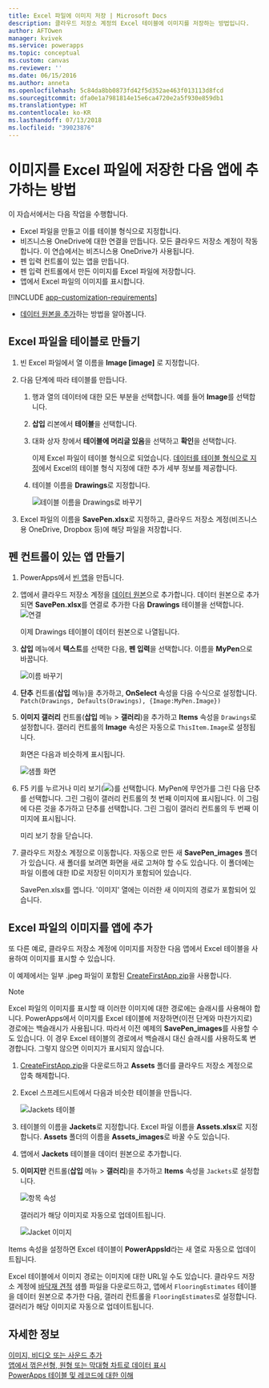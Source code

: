```yaml
---
title: Excel 파일에 이미지 저장 | Microsoft Docs
description: 클라우드 저장소 계정의 Excel 테이블에 이미지를 저장하는 방법입니다.
author: AFTOwen
manager: kvivek
ms.service: powerapps
ms.topic: conceptual
ms.custom: canvas
ms.reviewer: ''
ms.date: 06/15/2016
ms.author: anneta
ms.openlocfilehash: 5c84da8bb0873fd42f5d352ae463f013113d8fcd
ms.sourcegitcommit: dfa0e1a7981814e15e6ca4720e2a5f930e859db1
ms.translationtype: HT
ms.contentlocale: ko-KR
ms.lasthandoff: 07/13/2018
ms.locfileid: "39023876"
---
```

# <a name="how-to-save-images-in-an-excel-file-and-then-add-these-images-to-your-app"></a>이미지를 Excel 파일에 저장한 다음 앱에 추가하는 방법

이 자습서에서는 다음 작업을 수행합니다.

* Excel 파일을 만들고 이를 테이블 형식으로 지정합니다.
* 비즈니스용 OneDrive에 대한 연결을 만듭니다. 모든 클라우드 저장소 계정이 작동합니다. 이 연습에서는 비즈니스용 OneDrive가 사용됩니다.
* 펜 입력 컨트롤이 있는 앱을 만듭니다.
* 펜 입력 컨트롤에서 만든 이미지를 Excel 파일에 저장합니다.
* 앱에서 Excel 파일의 이미지를 표시합니다.

[!INCLUDE [app-customization-requirements](../../includes/app-customization-requirements.md)]
* [데이터 원본을 추가](add-data-connection.md)하는 방법을 알아봅니다.

## <a name="create-the-excel-file-as-a-table"></a>Excel 파일을 테이블로 만들기

1. 빈 Excel 파일에서 열 이름을 **Image [image]** 로 지정합니다.
2. 다음 단계에 따라 테이블를 만듭니다.    
   
   1. 행과 열의 데이터에 대한 모든 부분을 선택합니다. 예를 들어 **Image**를 선택합니다.
   2. **삽입** 리본에서 **테이블**을 선택합니다.
   3. 대화 상자 창에서 **테이블에 머리글 있음**을 선택하고 **확인**을 선택합니다.
      
      이제 Excel 파일이 테이블 형식으로 되었습니다. [데이터를 테이블 형식으로 지정](https://support.office.com/article/Format-an-Excel-table-6789619F-C889-495C-99C2-2F971C0E2370)에서 Excel의 테이블 형식 지정에 대한 추가 세부 정보를 제공합니다.
   4. 테이블 이름을 **Drawings**로 지정합니다.  
      
      ![테이블 이름을 Drawings로 바꾸기](./media/tutorial-working-with-images-in-excel/drawings-table.png)
3. Excel 파일의 이름을 **SavePen.xlsx**로 지정하고, 클라우드 저장소 계정(비즈니스용 OneDrive, Dropbox 등)에 해당 파일을 저장합니다.

## <a name="create-an-app-with-the-pen-control"></a>펜 컨트롤이 있는 앱 만들기
1. PowerApps에서 [빈 앱](get-started-create-from-blank.md)을 만듭니다.
2. 앱에서 클라우드 저장소 계정을 [데이터 원본](add-data-connection.md)으로 추가합니다. 데이터 원본으로 추가되면 **SavePen.xlsx**를 연결로 추가한 다음 **Drawings** 테이블을 선택합니다.  
   ![연결](./media/tutorial-working-with-images-in-excel/savepen.png)  
   
   이제 Drawings 테이블이 데이터 원본으로 나열됩니다.
3. **삽입** 메뉴에서 **텍스트**를 선택한 다음, **펜 입력**을 선택합니다. 이름을 **MyPen**으로 바꿉니다.  
   
   ![이름 바꾸기](./media/tutorial-working-with-images-in-excel/rename-mypen.png)
4. **단추** 컨트롤(**삽입** 메뉴)을 추가하고, **OnSelect** 속성을 다음 수식으로 설정합니다.  
   `Patch(Drawings, Defaults(Drawings), {Image:MyPen.Image})`
5. **이미지 갤러리** 컨트롤(**삽입** 메뉴 > **갤러리**)을 추가하고 **Items** 속성을 `Drawings`로 설정합니다. 갤러리 컨트롤의 **Image** 속성은 자동으로 `ThisItem.Image`로 설정됩니다.
   
   화면은 다음과 비슷하게 표시됩니다.  
   
   ![샘플 화면](./media/tutorial-working-with-images-in-excel/screen.png)  
6. F5 키를 누르거나 미리 보기(![](./media/tutorial-working-with-images-in-excel/preview.png))를 선택합니다. MyPen에 무언가를 그린 다음 단추를 선택합니다. 그린 그림이 갤러리 컨트롤의 첫 번째 이미지에 표시됩니다. 이 그림에 다른 것을 추가하고 단추를 선택합니다. 그린 그림이 갤러리 컨트롤의 두 번째 이미지에 표시됩니다.
   
   미리 보기 창을 닫습니다.
7. 클라우드 저장소 계정으로 이동합니다. 자동으로 만든 새 **SavePen_images** 폴더가 있습니다. 새 폴더를 보려면 화면을 새로 고쳐야 할 수도 있습니다. 이 폴더에는 파일 이름에 대한 ID로 저장된 이미지가 포함되어 있습니다.
   
    SavePen.xlsx를 엽니다. '이미지' 열에는 이러한 새 이미지의 경로가 포함되어 있습니다.

## <a name="add-the-image-in-an-excel-file-to-your-app"></a>Excel 파일의 이미지를 앱에 추가
또 다른 예로, 클라우드 저장소 계정에 이미지를 저장한 다음 앱에서 Excel 테이블을 사용하여 이미지를 표시할 수 있습니다.

이 예제에서는 일부 .jpeg 파일이 포함된 [CreateFirstApp.zip](http://pwrappssamples.blob.core.windows.net/samples/CreateFirstApp.zip)을 사용합니다.

> [!NOTE]
> Excel 파일의 이미지를 표시할 때 이러한 이미지에 대한 경로에는 슬래시를 사용해야 합니다. PowerApps에서 이미지를 Excel 테이블에 저장하면(이전 단계와 마찬가지로) 경로에는 백슬래시가 사용됩니다. 따라서 이전 예제의 **SavePen_images**를 사용할 수도 있습니다. 이 경우 Excel 테이블의 경로에서 백슬래시 대신 슬래시를 사용하도록 변경합니다. 그렇지 않으면 이미지가 표시되지 않습니다.  

1. [CreateFirstApp.zip](http://pwrappssamples.blob.core.windows.net/samples/CreateFirstApp.zip)을 다운로드하고 **Assets** 폴더를 클라우드 저장소 계정으로 압축 해제합니다.
2. Excel 스프레드시트에서 다음과 비슷한 테이블을 만듭니다.
   
    ![Jackets 테이블](./media/tutorial-working-with-images-in-excel/jackets.png)
3. 테이블의 이름을 **Jackets**로 지정합니다. Excel 파일 이름을 **Assets.xlsx**로 지정합니다. **Assets** 폴더의 이름을 **Assets_images**로 바꿀 수도 있습니다.
4. 앱에서 **Jackets** 테이블을 데이터 원본으로 추가합니다.  
5. **이미지만** 컨트롤(**삽입** 메뉴 > **갤러리**)을 추가하고 **Items** 속성을 `Jackets`로 설정합니다.  
   
    ![항목 속성](./media/tutorial-working-with-images-in-excel/items-jackets.png)
   
    갤러리가 해당 이미지로 자동으로 업데이트됩니다.  
   
    ![Jacket 이미지](./media/tutorial-working-with-images-in-excel/images.png)

Items 속성을 설정하면 Excel 테이블이 **PowerAppsId**라는 새 열로 자동으로 업데이트됩니다.

Excel 테이블에서 이미지 경로는 이미지에 대한 URL일 수도 있습니다. 클라우드 저장소 계정에 [바닥재 견적](http://pwrappssamples.blob.core.windows.net/samples/FlooringEstimates.xlsx) 샘플 파일을 다운로드하고, 앱에서 `FlooringEstimates` 테이블을 데이터 원본으로 추가한 다음, 갤러리 컨트롤을 `FlooringEstimates`로 설정합니다. 갤러리가 해당 이미지로 자동으로 업데이트됩니다.

## <a name="learn-more"></a>자세한 정보
[이미지, 비디오 또는 사운드 추가](add-images-pictures-audio-video.md)  
[앱에서 꺾은선형, 원형 또는 막대형 차트로 데이터 표시](use-line-pie-bar-chart.md)  
[PowerApps 테이블 및 레코드에 대한 이해](working-with-tables.md)

